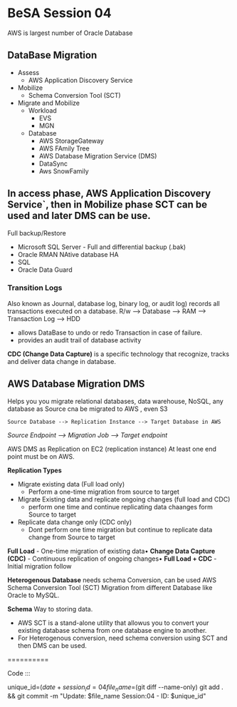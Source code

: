 # BeSA Session 04

AWS is largest number of Oracle Database

## DataBase Migration 

- Assess 
  - AWS Application Discovery Service
- Mobilize 
  - Schema Conversion Tool (SCT)
- Migrate and Mobilize
  - Workload
    - EVS
    - MGN
  - Database
    - AWS StorageGateway
    - AWS FAmily Tree 
    - AWS Database Migration Service (DMS)
    - DataSync
    - Aws SnowFamily


In access phase, AWS Application Discovery Service`, then in Mobilize phase SCT can be used and later DMS can be use.
---

Full backup/Restore 
- Microsoft SQL Server - Full and differential backup (.bak)
- Oracle RMAN
NAtive database HA 
- SQL 
- Oracle Data Guard


### Transition Logs 
Also known as Journal, database log, binary log, or audit log) records all transactions executed on a database.
R/w --> Database --> RAM --> Transaction Log --> HDD 

- allows DataBase to undo or redo Transaction in case of failure.
- provides an audit trail of database activity


**CDC (Change Data Capture)** is a specific technology that recognize, tracks and deliver data change in database.


## AWS Database Migration DMS
Helps you you migrate relational databases, data warehouse, NoSQL, any database as Source cna be migrated to AWS , even S3 


```Source Database --> Replication Instance --> Target Database in AWS``` 
 
 _Source Endpoint --> Migration Job --> Target endpoint_

AWS DMS as Replication on EC2 (replication instance)
At least one end point must be on AWS.


**Replication Types** 
- Migrate existing data (Full load only)
  - Perform a one-time migration from source to target
- Migrate Existing data and replicate ongoing changes (full load and CDC)
  - perform one time and continue replicating data chaanges form Source to target
- Replicate data change only (CDC only)
  - Dont perform one time migration but continue to replicate data change from Source to target

 **Full Load** - One-time migration of existing data• 
 **Change Data Capture (CDC)** - Continuous replication of ongoing changes• 
 **Full Load + CDC** - Initial migration follow

 **Heterogenous Database** needs schema Conversion, can be used AWS Schema Conversion Tool (SCT)
 Migration from different Database like Oracle to MySQL.

 **Schema** Way to storing data. 
- AWS SCT is a stand-alone utility that allowus you to convert your existing database schema from one database engine to another. 
- For Heterogenous conversion, need schema conversion using SCT and then DMS can be used. 


 ==========


Code :::

unique_id=$(date +%Y%m%d%H%M%S)
session_id=04
file_name=$(git diff --name-only)
git add . && git commit -m "Update: $file_name Session:04 - ID: $unique_id"